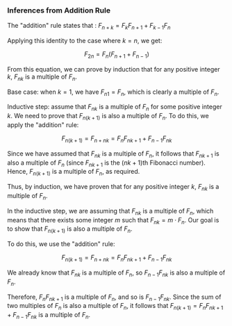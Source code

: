 ### Inferences from Addition Rule

The "addition" rule states that : $F_{n+k} = F_k F_{n+1} + F_{k-1} F_n$

Applying this identity to the case where $k = n$, we get:

$$F_{2n} = F_n (F_{n + 1} + F_{n - 1})$$

From this equation, we can prove by induction that for any positive integer $k$, $F_{nk}$ is a multiple of $F_n$.

Base case: when $k = 1$, we have $F_{n1} = F_n$, which is clearly a multiple of $F_n$.

Inductive step: assume that $F_{nk}$ is a multiple of $F_n$ for some positive integer $k$. We need to prove that $F_{n(k + 1)}$ is also a multiple of $F_n$. To do this, we apply the "addition" rule:

$$F_{n(k + 1)} = F_{n + nk} = F_n F_{nk + 1} + F_{n - 1} F_{nk}$$

Since we have assumed that $F_{nk}$ is a multiple of $F_n$, it follows that $F_{nk + 1}$ is also a multiple of $F_n$ (since $F_{nk + 1}$ is the $(nk + 1)$th Fibonacci number). Hence, $F_{n(k + 1)}$ is a multiple of $F_n$, as required.

Thus, by induction, we have proven that for any positive integer $k$, $F_{nk}$ is a multiple of $F_n$.


In the inductive step, we are assuming that $F_{nk}$ is a multiple of $F_n$, which means that there exists some integer $m$ such that $F_{nk} = m \cdot F_n$. Our goal is to show that $F_{n(k + 1)}$ is also a multiple of $F_n$.

To do this, we use the "addition" rule:

$$F_{n(k + 1)} = F_{n + nk} = F_n F_{nk + 1} + F_{n - 1} F_{nk}$$

We already know that $F_{nk}$ is a multiple of $F_n$, so $F_{n - 1} F_{nk}$ is also a multiple of $F_n$.

Therefore, $F_n F_{nk + 1}$ is a multiple of $F_n$, and so is $F_{n - 1} F_{nk}$. Since the sum of two multiples of $F_n$ is also a multiple of $F_n$, it follows that $F_{n(k + 1)} = F_n F_{nk + 1} + F_{n - 1} F_{nk}$ is a multiple of $F_n$.

